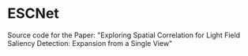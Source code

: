 # ESCNet
Source code for the Paper: "Exploring Spatial Correlation for Light Field Saliency Detection: Expansion from a Single View"
